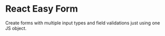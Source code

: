 # React Easy Form

Create forms with multiple input types and field validations just using one JS object.
